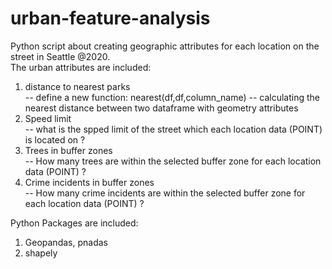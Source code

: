 # urban-feature-analysis
Python script about creating geographic attributes for each location on the street in Seattle @2020.  
The urban attributes are included:  
1. distance to nearest parks  
  -- define a new function: nearest(df,df,column_name)
  -- calculating the nearest distance between two dataframe with geometry attributes  
2. Speed limit  
  -- what is the spped limit of the street which each location data (POINT) is located on ?  
3. Trees in buffer zones  
  -- How many trees are within the selected buffer zone for each location data (POINT) ?  
4. Crime incidents in buffer zones  
  -- How many crime incidents are within the selected buffer zone for each location data (POINT) ?  

Python Packages are included:  
1. Geopandas, pnadas  
2. shapely

